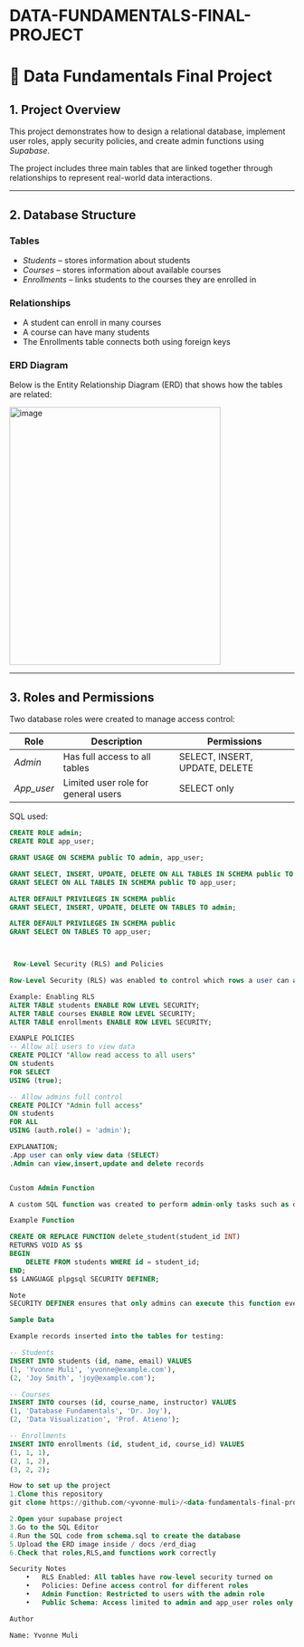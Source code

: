# DATA-FUNDAMENTALS-FINAL-PROJECT
# 📘 Data Fundamentals Final Project

## 1. Project Overview
This project  demonstrates how to design a relational database, implement user roles, apply security policies, and create admin functions using *Supabase*.

The project includes three main tables that are linked together through relationships to represent real-world data interactions.

---

## 2. Database Structure

### Tables
- *Students* – stores information about students  
- *Courses* – stores information about available courses  
- *Enrollments* – links students to the courses they are enrolled in

### Relationships
- A student can enroll in many courses  
- A course can have many students  
- The Enrollments table connects both using foreign keys

### ERD Diagram
Below is the Entity Relationship Diagram (ERD) that shows how the tables are related:

<img width="373" height="456" alt="image" src="https://github.com/user-attachments/assets/a041a1d8-9607-468f-aef6-eda8045129c7" />


---

## 3. Roles and Permissions

Two database roles were created to manage access control:

| Role | Description | Permissions |
|------|--------------|-------------|
| *Admin* | Has full access to all tables | SELECT, INSERT, UPDATE, DELETE |
| *App_user* | Limited user role for general users | SELECT only |

SQL used:
```sql
CREATE ROLE admin;
CREATE ROLE app_user;

GRANT USAGE ON SCHEMA public TO admin, app_user;

GRANT SELECT, INSERT, UPDATE, DELETE ON ALL TABLES IN SCHEMA public TO admin;
GRANT SELECT ON ALL TABLES IN SCHEMA public TO app_user;

ALTER DEFAULT PRIVILEGES IN SCHEMA public
GRANT SELECT, INSERT, UPDATE, DELETE ON TABLES TO admin;

ALTER DEFAULT PRIVILEGES IN SCHEMA public
GRANT SELECT ON TABLES TO app_user;



 Row-Level Security (RLS) and Policies

Row-Level Security (RLS) was enabled to control which rows a user can access in each table.

Example: Enabling RLS
ALTER TABLE students ENABLE ROW LEVEL SECURITY;
ALTER TABLE courses ENABLE ROW LEVEL SECURITY;
ALTER TABLE enrollments ENABLE ROW LEVEL SECURITY;

EXANPLE POLICIES
-- Allow all users to view data
CREATE POLICY "Allow read access to all users"
ON students
FOR SELECT
USING (true);

-- Allow admins full control
CREATE POLICY "Admin full access"
ON students
FOR ALL
USING (auth.role() = 'admin');

EXPLANATION;
.App user can only view data (SELECT)
.Admin can view,insert,update and delete records


Custom Admin Function

A custom SQL function was created to perform admin-only tasks such as deleting or updating records securely.

Example Function

CREATE OR REPLACE FUNCTION delete_student(student_id INT)
RETURNS VOID AS $$
BEGIN
    DELETE FROM students WHERE id = student_id;
END;
$$ LANGUAGE plpgsql SECURITY DEFINER;

Note
SECURITY DEFINER ensures that only admins can execute this function even if normal users can see it

Sample Data

Example records inserted into the tables for testing:

-- Students
INSERT INTO students (id, name, email) VALUES
(1, 'Yvonne Muli', 'yvonne@example.com'),
(2, 'Joy Smith', 'joy@example.com');

-- Courses
INSERT INTO courses (id, course_name, instructor) VALUES
(1, 'Database Fundamentals', 'Dr. Joy'),
(2, 'Data Visualization', 'Prof. Atieno');

-- Enrollments
INSERT INTO enrollments (id, student_id, course_id) VALUES
(1, 1, 1),
(2, 1, 2),
(3, 2, 2);

How to set up the project
1.Clone this repository
git clone https://github.com/<yvonne-muli>/<data-fundamentals-final-project>.git

2.Open your supabase project
3.Go to the SQL Editor
4.Run the SQL code from schema.sql to create the database
5.Upload the ERD image inside / docs /erd_diag
6.Check that roles,RLS,and functions work correctly

Security Notes
	•	RLS Enabled: All tables have row-level security turned on
	•	Policies: Define access control for different roles
	•	Admin Function: Restricted to users with the admin role
	•	Public Schema: Access limited to admin and app_user roles only

Author

Name: Yvonne Muli











